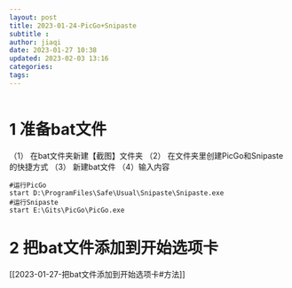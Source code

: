 ```yaml
---
layout: post
title: 2023-01-24-PicGo+Snipaste
subtitle :
author: jiaqi
date: 2023-01-27 10:38
updated: 2023-02-03 13:16
categories: 
tags:
---
```

```toc
```


# 1 准备bat文件
（1） 在bat文件夹新建【截图】文件夹
（2） 在文件夹里创建PicGo和Snipaste的快捷方式
（3） 新建bat文件
（4）输入内容
```
#运行PicGo
start D:\ProgramFiles\Safe\Usual\Snipaste\Snipaste.exe
#运行Snipaste 
start E:\Gits\PicGo\PicGo.exe
```
# 2 把bat文件添加到开始选项卡
[[2023-01-27-把bat文件添加到开始选项卡#方法]]